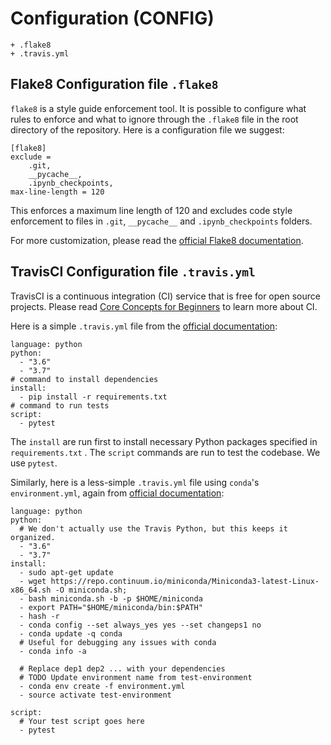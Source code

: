 # Configuration (CONFIG)

```
+ .flake8
+ .travis.yml
```

## Flake8 Configuration file `.flake8`

`flake8` is a style guide enforcement tool. It is possible to configure what rules to enforce and what to ignore through the `.flake8` file in the root directory of the repository. Here is a configuration file we suggest:

```
[flake8]
exclude =
    .git,
    __pycache__,
    .ipynb_checkpoints,
max-line-length = 120
```

This enforces a maximum line length of 120 and excludes code style enforcement to files in  `.git`, `__pycache__` and `.ipynb_checkpoints` folders.

For more customization, please read the [official Flake8 documentation](http://flake8.pycqa.org/en/latest/index.html).



## TravisCI Configuration file `.travis.yml`

TravisCI is a continuous integration (CI) service that is free for open source projects. Please read [Core Concepts for Beginners](https://docs.travis-ci.com/user/for-beginners/) to learn more about CI.

Here is a simple `.travis.yml` file from the [official documentation](https://conda.io/docs/user-guide/tasks/use-conda-with-travis-ci.html):

```
language: python
python:
  - "3.6"
  - "3.7"
# command to install dependencies
install:
  - pip install -r requirements.txt
# command to run tests
script:
  - pytest
```

The `install` are run first to install necessary Python packages specified in `requirements.txt` . The `script` commands are run to test the codebase. We use `pytest`.

Similarly, here is a less-simple `.travis.yml` file using `conda`'s `environment.yml`, again from [official documentation](https://conda.io/docs/user-guide/tasks/use-conda-with-travis-ci.html):

```
language: python
python:
  # We don't actually use the Travis Python, but this keeps it organized.
  - "3.6"
  - "3.7"
install:
  - sudo apt-get update
  - wget https://repo.continuum.io/miniconda/Miniconda3-latest-Linux-x86_64.sh -O miniconda.sh;
  - bash miniconda.sh -b -p $HOME/miniconda
  - export PATH="$HOME/miniconda/bin:$PATH"
  - hash -r
  - conda config --set always_yes yes --set changeps1 no
  - conda update -q conda
  # Useful for debugging any issues with conda
  - conda info -a

  # Replace dep1 dep2 ... with your dependencies
  # TODO Update environment name from test-environment
  - conda env create -f environment.yml
  - source activate test-environment

script:
  # Your test script goes here
  - pytest
```

